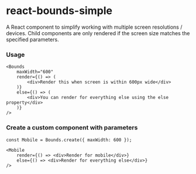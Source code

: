 # react-bounds-simple
A React component to simplify working with multiple screen resolutions / devices. Child components are only rendered if the screen size matches the specified parameters.

### Usage

~~~~
<Bounds 
    maxWidth="600"
    render={() => (
        <div>Render this when screen is within 600px wide</div>
    )}
    else={() => (
        <div>You can render for everything else using the else property</div>
    )}
/>
~~~~

### Create a custom component with parameters
~~~~
const Mobile = Bounds.create({ maxWidth: 600 });

<Mobile
    render={() => <div>Render for mobile</div>}
    else={() => <div>Render for everything else</div>}
/>
~~~~

